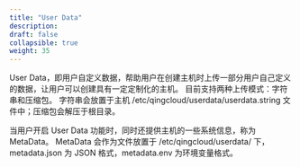 ```yaml
---
title: "User Data"
description: 
draft: false
collapsible: true
weight: 35
---
```


User Data，即用户自定义数据，帮助用户在创建主机时上传一部分用户自己定义的数据，让用户可以创建具有一定定制化的主机。 目前支持两种上传模式：字符串和压缩包。 字符串会放置于主机 /etc/qingcloud/userdata/userdata.string 文件中；压缩包会解压于根目录。

当用户开启 User Data 功能时，同时还提供主机的一些系统信息，称为 MetaData。 MetaData 会作为文件放置于 /etc/qingcloud/userdata/ 下，metadata.json 为 JSON 格式，metadata.env 为环境变量格式。
